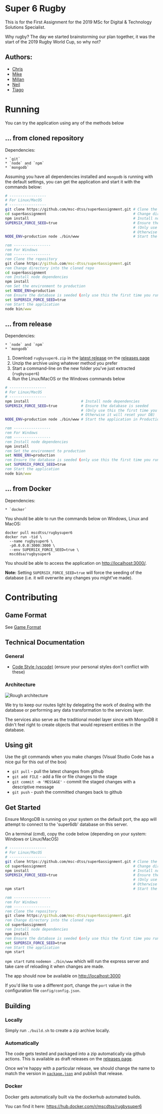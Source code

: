 # Super 6 Rugby
This is for the First Assignment for the 2019 MSc for Digital &amp; Technology Solutions Specialist.

Why rugby? The day we started brainstorming our plan together, it was the start of the 2019 Rugby World Cup, so why not?

## Authors:

* [Chris](https://github.com/TheQuietPotato)
* [Mike](https://github.com/MikeKeightley)
* [Millan](https://github.com/AMIllan75)
* [Neil](https://github.com/neilmusgrove)
* [Tiago](https://github.com/dosaki)


# Running
You can try the application using any of the methods below

## ... from cloned repository
Dependencies:

    * `git`
    * `node` and `npm`
    * `mongodb`

Assuming you have all dependencies installed and `mongodb` is running with the default settings, you can get the application and start it with the commands below:
```bash
# -----------------
# For Linux/MacOS
# -----------------
git clone https://github.com/msc-dtss/super6assignment.git # Clone the repository
cd super6assignment                                        # Change directory into the cloned repo
npm install                                                # Install node dependencies
SUPERSIX_FORCE_SEED=true                                   # Ensure the database is seeded
                                                           # (Only use this the first time you run the application.
                                                           # Otherwise it will reset your DB)
NODE_ENV=production node ./bin/www                         # Start the application in Production Mode
```

```bat
rem -----------------
rem For Windows
rem -----------------
rem Clone the repository
git clone https://github.com/msc-dtss/super6assignment.git
rem Change directory into the cloned repo
cd super6assignment
rem Install node dependencies
npm install
rem Set the environment to production
set NODE_ENV=production
rem Ensure the database is seeded (only use this the first time you run the application. Otherwise it will reset your DB)
set SUPERSIX_FORCE_SEED=true
rem Start the application
node bin/www
```

## ... from release
Dependencies:

    * `node` and `npm`
    * `mongodb`

1. Download `rugbysuper6.zip` in the [latest release](https://github.com/msc-dtss/super6assignment/releases/latest) on the [releases page](https://github.com/msc-dtss/super6assignment/releases/)
2. Unzip the archive using whatever method you prefer
3. Start a command-line on the new folder you've just extracted (`rugbysuper6`)
4. Run the Linux/MacOS or the Windows commands below
```bash
# -----------------
# For Linux/MacOS
# -----------------
npm install                        # Install node dependencies
SUPERSIX_FORCE_SEED=true           # Ensure the database is seeded
                                   # (Only use this the first time you run the application.
                                   # Otherwise it will reset your DB)
NODE_ENV=production node ./bin/www # Start the application in Production Mode
```

```bat
rem -----------------
rem For Windows
rem -----------------
rem Install node dependencies
npm install
rem Set the environment to production
set NODE_ENV=production
rem Ensure the database is seeded (only use this the first time you run the application. Otherwise it will reset your DB)
set SUPERSIX_FORCE_SEED=true
rem Start the application
node bin/www
```

## ... from Docker

Dependencies:

    * `docker`

You should be able to run the commands below on Windows, Linux and MacOS:

```
docker pull mscdtss/rugbysuper6
docker run -tid \
  --name rugbysuper6 \
  -p0.0.0.0:3000:3000 \
  --env SUPERSIX_FORCE_SEED=true \
  mscddsa/rugbysuper6
```

You should be able to access the application on [http://localhost:3000/](http://localhost:3000/).

**Note:** Setting `SUPERSIX_FORCE_SEED=true` will force the seeding of the database (i.e. it will overwrite any changes you might've made).

# Contributing
## Game Format
See [Game Format](docs/game_format.md)

## Technical Documentation
### General
* [Code Style (vscode)](.vscode/settings.json) (ensure your personal styles don't conflict with these)

### Architecture
![Rough architecture](https://raw.githubusercontent.com/msc-dtss/super6assignment/master/docs/images/architecture.png)

We try to keep our routes light by delegating the work of dealing with the database or performing any data transformation to the services layer.

The services also serve as the traditional model layer since with MongoDB it didn't feel right to create objects that would represent entities in the database.

## Using git
Use the git commands when you make changes (Visual Studio Code has a nice gui for this out of the box)

   * `git pull` - pull the latest changes from github
   * `git add FILE` - add a file or file changes to the stage
   * `git commit -m 'MESSAGE'` - commit the staged changes with a descriptive message
   * `git push` - push the committed changes back to github

## Get Started
Ensure MongoDB is running on your system on the default port, the app will attempt to connect to the 'super6db' database on this server.

On a terminal (cmd), copy the code below (depending on your system: Windows or Linux/MacOS)

```bash
# -----------------
# For Linux/MacOS
# -----------------
git clone https://github.com/msc-dtss/super6assignment.git # Clone the repository
cd super6assignment                                        # Change directory into the cloned repo
npm install                                                # Install node dependencies
SUPERSIX_FORCE_SEED=true                                   # Ensure the database is seeded
                                                           # (Only use this the first time you run the application.
                                                           # Otherwise it will reset your DB)
npm start                                                  # Start the application in Production Mode
```

```bat
rem -----------------
rem For Windows
rem -----------------
rem Clone the repository
git clone https://github.com/msc-dtss/super6assignment.git
rem Change directory into the cloned repo
cd super6assignment
rem Install node dependencies
npm install
rem Ensure the database is seeded (only use this the first time you run the application. Otherwise it will reset your DB)
set SUPERSIX_FORCE_SEED=true
rem Start the application
npm start
```

`npm start` runs `nodemon ./bin/www` which will run the express server and take care of reloading it when changes are made.

The app should now be available on [http://localhost:3000](http://localhost:3000)

If you'd like to use a different port, change the `port` value in the configuration file `config/config.json`.

## Building

### Locally
Simply run `./build.sh` to create a zip archive locally.

### Automatically
The code gets tested and packaged into a zip automatically via github actions. This is available as draft releases on the [releases page](https://github.com/msc-dtss/super6assignment/releases/).

Once we're happy with a particular release, we should change the name to match the version in [`package.json`](package.json) and publish that release.

### Docker
Docker gets automatically built via the dockerhub automated builds.

You can find it here: https://hub.docker.com/r/mscdtss/rugbysuper6
